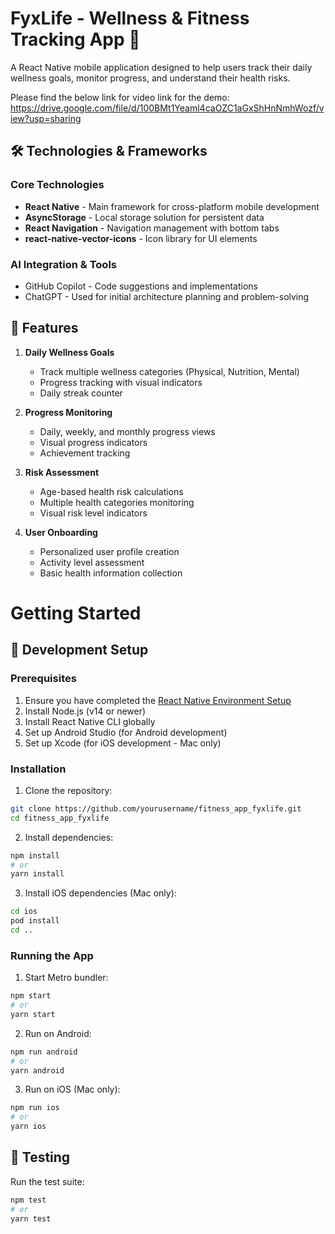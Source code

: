 # FyxLife - Wellness & Fitness Tracking App 🌱

A React Native mobile application designed to help users track their daily wellness goals, monitor progress, and understand their health risks.

Please find the below link for video link for the demo:
https://drive.google.com/file/d/100BMt1Yeaml4caOZC1aGxShHnNmhWozf/view?usp=sharing

## 🛠 Technologies & Frameworks

### Core Technologies
- **React Native** - Main framework for cross-platform mobile development
- **AsyncStorage** - Local storage solution for persistent data
- **React Navigation** - Navigation management with bottom tabs
- **react-native-vector-icons** - Icon library for UI elements

### AI Integration & Tools
- GitHub Copilot - Code suggestions and implementations
- ChatGPT - Used for initial architecture planning and problem-solving

## 🎯 Features

1. **Daily Wellness Goals**
   - Track multiple wellness categories (Physical, Nutrition, Mental)
   - Progress tracking with visual indicators
   - Daily streak counter

2. **Progress Monitoring**
   - Daily, weekly, and monthly progress views
   - Visual progress indicators
   - Achievement tracking

3. **Risk Assessment**
   - Age-based health risk calculations
   - Multiple health categories monitoring
   - Visual risk level indicators

4. **User Onboarding**
   - Personalized user profile creation
   - Activity level assessment
   - Basic health information collection

# Getting Started

## 🚀 Development Setup

### Prerequisites

1. Ensure you have completed the [React Native Environment Setup](https://reactnative.dev/docs/environment-setup)
2. Install Node.js (v14 or newer)
3. Install React Native CLI globally
4. Set up Android Studio (for Android development)
5. Set up Xcode (for iOS development - Mac only)

### Installation

1. Clone the repository:
```bash
git clone https://github.com/yourusername/fitness_app_fyxlife.git
cd fitness_app_fyxlife
```

2. Install dependencies:
```bash
npm install
# or
yarn install
```

3. Install iOS dependencies (Mac only):
```bash
cd ios
pod install
cd ..
```

### Running the App

1. Start Metro bundler:
```bash
npm start
# or
yarn start
```

2. Run on Android:
```bash
npm run android
# or
yarn android
```

3. Run on iOS (Mac only):
```bash
npm run ios
# or
yarn ios
```

## 🧪 Testing

Run the test suite:
```bash
npm test
# or
yarn test
```
